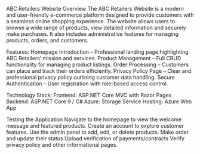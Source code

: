 ABC Retailers Website
Overview
The ABC Retailers Website is a modern and user-friendly e-commerce platform designed to provide customers with a seamless online shopping experience. The website allows users to browse a wide range of products, view detailed information and securely make purchases. It also includes administrative features for managing products, orders, and customers.

Features:
Homepage Introduction – Professional landing page highlighting ABC Retailers’ mission and services.
Product Management – Full CRUD functionality for managing product listings.
Order Processing – Customers can place and track their orders efficiently.
Privacy Policy Page – Clear and professional privacy policy outlining customer data handling.
Secure Authentication – User registration with role-based access control.

Technology Stack:
Frontend: ASP.NET Core MVC with Razor Pages
Backend: ASP.NET Core 9 / C#
Azure: Storage Service
Hosting: Azure Web App

Testing the Application
Navigate to the homepage to view the welcome message and featured products.
Create an account to explore customer features.
Use the admin panel to add, edit, or delete products.
Make order and update their status
Upload verification of payments/contracts
Verify privacy policy and other informational pages.
